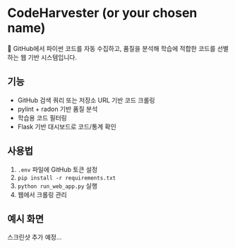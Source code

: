 # CodeHarvester (or your chosen name)

🧠 GitHub에서 파이썬 코드를 자동 수집하고, 품질을 분석해 학습에 적합한 코드를 선별하는 웹 기반 시스템입니다.

## 기능
- GitHub 검색 쿼리 또는 저장소 URL 기반 코드 크롤링
- pylint + radon 기반 품질 분석
- 학습용 코드 필터링
- Flask 기반 대시보드로 코드/통계 확인

## 사용법
1. `.env` 파일에 GitHub 토큰 설정
2. `pip install -r requirements.txt`
3. `python run_web_app.py` 실행
4. 웹에서 크롤링 관리

## 예시 화면
스크린샷 추가 예정...
